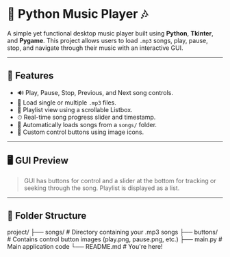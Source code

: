 # 🎵 Python Music Player 🎶

A simple yet functional desktop music player built using **Python**, **Tkinter**, and **Pygame**. This project allows users to load `.mp3` songs, play, pause, stop, and navigate through their music with an interactive GUI.

---

## 📌 Features

- 🔊 Play, Pause, Stop, Previous, and Next song controls.
- 📁 Load single or multiple `.mp3` files.
- 📜 Playlist view using a scrollable Listbox.
- ⏱ Real-time song progress slider and timestamp.
- 🎵 Automatically loads songs from a `songs/` folder.
- 🎨 Custom control buttons using image icons.

---

## 🖥 GUI Preview

> GUI has buttons for control and a slider at the bottom for tracking or seeking through the song. Playlist is displayed as a list.

---

## 📂 Folder Structure

project/ 
  ├── songs/ 
    # Directory containing your .mp3 songs
  ├── buttons/ 
    # Contains control button images (play.png, pause.png, etc.) 
  ├── main.py 
    # Main application code └── README.md # You're here!
